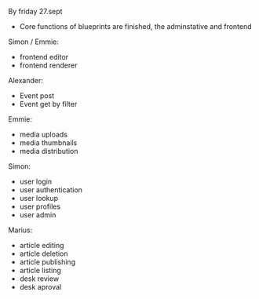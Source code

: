 By friday 27.sept
- Core functions of blueprints are finished, the adminstative and frontend 

Simon / Emmie:
* frontend editor
* frontend renderer

Alexander:
* Event post
* Event get by filter

Emmie:
* media uploads
* media thumbnails
* media distribution

Simon:
* user login 
* user authentication
* user lookup
* user profiles
* user admin

Marius:
* article editing
* article deletion
* article publishing
* article listing
* desk review
* desk aproval



